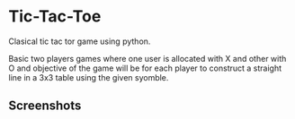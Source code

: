 
# Tic-Tac-Toe

Clasical tic tac tor game using python.

 Basic two players games where one user is allocated with X and other with O and objective of the game will be for each player to construct a straight line in a 3x3 table using the given syomble.


## Screenshots



